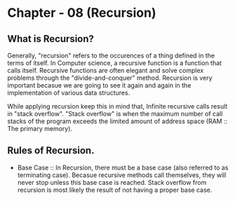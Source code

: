 # Chapter - 08 (Recursion)

## What is Recursion?

Generally, "recursion" refers to the occurences of a thing defined in the terms of itself. In Computer science, a recursive function is a function that calls itself. Recursive functions are often elegant and solve complex problems through the "divide-and-conquer" method. Recursion is very important becasue we are going to see it again and again in the implementation of various data structures.

While applying recursion keep this in mind that, Infinite recursive calls result in "stack overflow". "Stack overflow" is when the maximum number of call stacks of the program exceeds the limited amount of address space (RAM :: The primary memory).

## Rules of Recursion.

- Base Case :: In Recursion, there must be a base case (also referred to as terminating case). Becasue recursive methods call themselves, they will never stop unless this base case is reached. Stack overflow from recursion is most likely the result of not having a proper base case.
